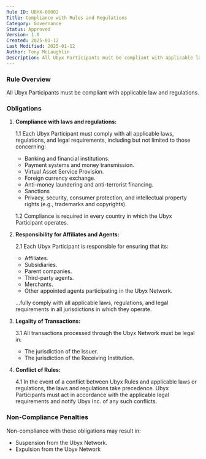 ```yaml
---
Rule ID: UBYX-00002
Title: Compliance with Rules and Regulations
Category: Governance
Status: Approved
Version: 1.0
Created: 2025-01-12
Last Modified: 2025-01-12
Author: Tony McLaughlin
Description: All Ubyx Participants must be compliant with applicable laws and regulations
---
```


### Rule Overview
All Ubyx Participants must be compliant with applicable law and regulations.

### Obligations

1. **Compliance with laws and regulations:**

   1.1 Each Ubyx Participant must comply with all applicable laws, regulations, and legal requirements, including but not limited to those concerning:
   - Banking and financial institutions.
   - Payment systems and money transmission.
   - Virtual Asset Service Provision.
   - Foreign currency exchange.
   - Anti-money laundering and anti-terrorist financing.
   - Sanctions 
   - Privacy, security, consumer protection, and intellectual property rights (e.g., trademarks and copyrights).

   1.2 Compliance is required in every country in which the Ubyx Participant operates.

2. **Responsibility for Affiliates and Agents:**

   2.1 Each Ubyx Participant is responsible for ensuring that its:
   - Affiliates.
   - Subsidiaries.
   - Parent companies.
   - Third-party agents.
   - Merchants.
   - Other appointed agents participating in the Ubyx Network.

   ...fully comply with all applicable laws, regulations, and legal requirements in all jurisdictions in which they operate.

3. **Legality of Transactions:**

   3.1 All transactions processed through the Ubyx Network must be legal in:
   - The jurisdiction of the Issuer.
   - The jurisdiction of the Receiving Institution.

4. **Conflict of Rules:**

   4.1 In the event of a conflict between Ubyx Rules and applicable laws or regulations, the laws and regulations take precedence. Ubyx Participants must act    in accordance with the applicable legal requirements and notify Ubyx Inc. of any such conflicts.

### Non-Compliance Penalties
Non-compliance with these obligations may result in:
- Suspension from the Ubyx Network.
- Expulsion from the Ubyx Network

